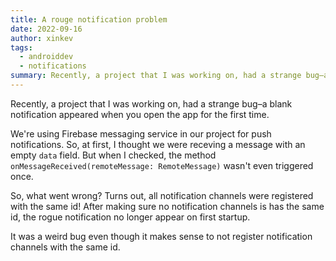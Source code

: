 ```yaml
---
title: A rouge notification problem
date: 2022-09-16
author: xinkev
tags:
  - androiddev
  - notifications
summary: Recently, a project that I was working on, had a strange bug–a blank notification appeared when you open the app for the first time.
---
```


Recently, a project that I was working on, had a strange bug–a blank notification appeared when you open the app for the first time.

We're using Firebase messaging service in our project for push notifications. So, at first, I thought we were receving a message with an empty `data` field. But when I checked, the method `onMessageReceived(remoteMessage: RemoteMessage)` wasn't even triggered once.

So, what went wrong? Turns out, all notification channels were registered with the same id! After making sure no notification channels is has the same id, the rogue notification no longer appear on first startup.

It was a weird bug even though it makes sense to not register notification channels with the same id.